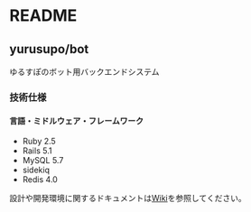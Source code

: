 # README

## yurusupo/bot

ゆるすぽのボット用バックエンドシステム

### 技術仕様

#### 言語・ミドルウェア・フレームワーク

* Ruby 2.5
* Rails 5.1
* MySQL 5.7
* sidekiq
* Redis 4.0

設計や開発環境に関するドキュメントは[Wiki](https://github.com/irie-dev/sports_meet/wiki)を参照してください。
